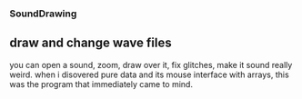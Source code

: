 ### SoundDrawing
## draw and change wave files
you can open a sound, zoom, draw over it, fix glitches, make it sound really weird.
when i disovered pure data and its mouse interface with arrays, this was the program that immediately came to mind.